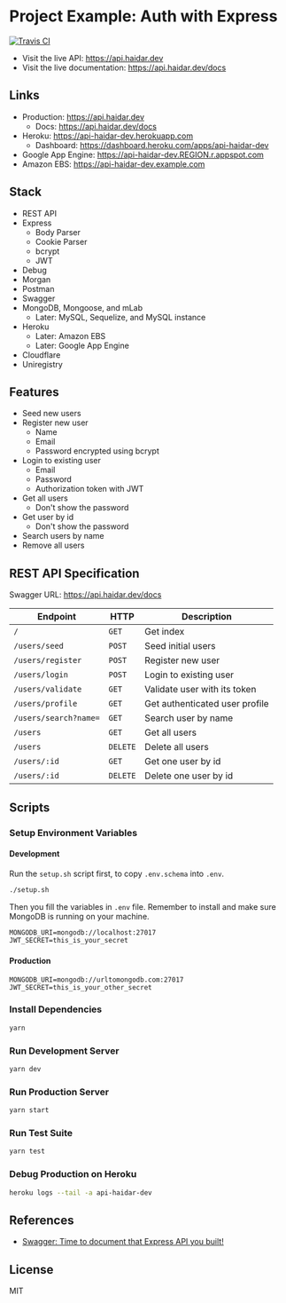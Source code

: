 # Project Example: Auth with Express

[![Travis CI](https://travis-ci.org/mhaidarh/project-auth-express.svg?branch=master)](https://travis-ci.org/github/mhaidarh/project-auth-express)

- Visit the live API: https://api.haidar.dev
- Visit the live documentation: https://api.haidar.dev/docs

## Links

- Production: https://api.haidar.dev
  - Docs: https://api.haidar.dev/docs
- Heroku: https://api-haidar-dev.herokuapp.com
  - Dashboard: https://dashboard.heroku.com/apps/api-haidar-dev
- Google App Engine: https://api-haidar-dev.REGION.r.appspot.com
- Amazon EBS: https://api-haidar-dev.example.com

## Stack

- REST API
- Express
  - Body Parser
  - Cookie Parser
  - bcrypt
  - JWT
- Debug
- Morgan
- Postman
- Swagger
- MongoDB, Mongoose, and mLab
  - Later: MySQL, Sequelize, and MySQL instance
- Heroku
  - Later: Amazon EBS
  - Later: Google App Engine
- Cloudflare
- Uniregistry

## Features

- Seed new users
- Register new user
  - Name
  - Email
  - Password encrypted using bcrypt
- Login to existing user
  - Email
  - Password
  - Authorization token with JWT
- Get all users
  - Don't show the password
- Get user by id
  - Don't show the password
- Search users by name
- Remove all users

## REST API Specification

Swagger URL: https://api.haidar.dev/docs

| Endpoint              | HTTP     | Description                    |
| --------------------- | -------- | ------------------------------ |
| `/`                   | `GET`    | Get index                      |
| `/users/seed`         | `POST`   | Seed initial users             |
| `/users/register`     | `POST`   | Register new user              |
| `/users/login`        | `POST`   | Login to existing user         |
| `/users/validate`     | `GET`    | Validate user with its token   |
| `/users/profile`      | `GET`    | Get authenticated user profile |
| `/users/search?name=` | `GET`    | Search user by name            |
| `/users`              | `GET`    | Get all users                  |
| `/users`              | `DELETE` | Delete all users               |
| `/users/:id`          | `GET`    | Get one user by id             |
| `/users/:id`          | `DELETE` | Delete one user by id          |

## Scripts

### Setup Environment Variables

#### Development

Run the `setup.sh` script first, to copy `.env.schema` into `.env`.

```sh
./setup.sh
```

Then you fill the variables in `.env` file.
Remember to install and make sure MongoDB is running on your machine.

```txt
MONGODB_URI=mongodb://localhost:27017
JWT_SECRET=this_is_your_secret
```

#### Production

```
MONGODB_URI=mongodb://urltomongodb.com:27017
JWT_SECRET=this_is_your_other_secret
```

### Install Dependencies

```sh
yarn
```

### Run Development Server

```sh
yarn dev
```

### Run Production Server

```sh
yarn start
```

### Run Test Suite

```sh
yarn test
```

### Debug Production on Heroku

```sh
heroku logs --tail -a api-haidar-dev
```

## References

- [Swagger: Time to document that Express API you built!](https://levelup.gitconnected.com/swagger-time-to-document-that-express-api-you-built-9b8faaeae563)

## License

MIT
